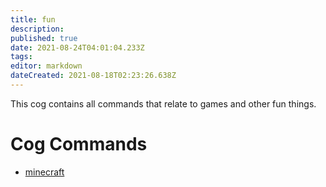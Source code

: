 ```yaml
---
title: fun
description: 
published: true
date: 2021-08-24T04:01:04.233Z
tags: 
editor: markdown
dateCreated: 2021-08-18T02:23:26.638Z
---
```


This cog contains all commands that relate to games and other fun things.

# Cog Commands
* [minecraft](/commands/minecraft)